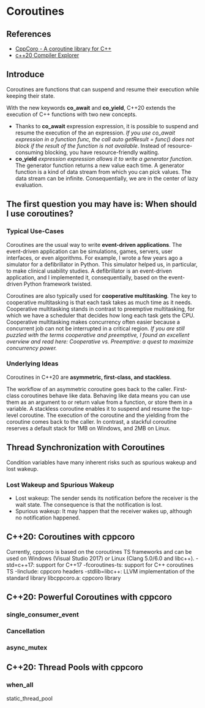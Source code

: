 # Coroutines

## References
* [CppCoro - A coroutine library for C++](https://github.com/lewissbaker/cppcoro)
* [c++20 Compiler Explorer](https://godbolt.org/z/jTS9BR)



## Introduce
Coroutines are functions that can suspend and resume their execution while keeping their state. 

With the new keywords **co_await** and **co_yield**, C++20 extends the execution of C++ functions with two new concepts.
* Thanks to **co_await** expression expression, it is possible to suspend and resume the execution of the an expression. *If you use co_await expression in a function func, the call auto getResult = func() does not block if the result of the function is not available*. Instead of resource-consuming blocking, you have resource-friendly waiting.
* **co_yield** *expression expression allows it to write a generator function*. The generator function returns a new value each time. A generator function is a kind of data stream from which you can pick values. The data stream can be infinite. Consequentially, we are in the center of lazy evaluation.


## The first question you may have is: When should I use coroutines?

### Typical Use-Cases
Coroutines are the usual way to write **event-driven applications**. The event-driven application can be simulations, games, servers, user interfaces, or even algorithms. For example, I wrote a few years ago a simulator for a defibrillator in Python. This simulator helped us, in particular, to make clinical usability studies. A defibrillator is an event-driven application, and I implemented it, consequentially, based on the event-driven Python framework twisted. 

Coroutines are also typically used for **cooperative multitasking**. The key to cooperative multitasking is that each task takes as much time as it needs. Cooperative multitasking stands in contrast to preemptive multitasking, for which we have a scheduler that decides how long each task gets the CPU. Cooperative multitasking makes concurrency often easier because a concurrent job can not be interrupted in a critical region. *If you are still puzzled with the terms cooperative and preemptive, I found an excellent overview and read here: Cooperative vs. Preemptive: a quest to maximize concurrency power.*

### Underlying Ideas

Coroutines in C++20 are **asymmetric, first-class, and stackless**.

The workflow of an asymmetric coroutine goes back to the caller. 
First-class coroutines behave like data. Behaving like data means you can use them as an argument to or return value from a function, or store them in a variable.
A stackless coroutine enables it to suspend and resume the top-level coroutine. The execution of the coroutine and the yielding from the coroutine comes back to the caller. In contrast, a stackful coroutine reserves a default stack for 1MB on Windows, and 2MB
on Linux.

## Thread Synchronization with Coroutines
Condition variables have many inherent risks such as spurious wakeup and lost wakeup.

### Lost Wakeup and Spurious Wakeup
* Lost wakeup: The sender sends its notification before the receiver is the wait state. The consequence is that the notification is lost. 
* Spurious wakeup: It may happen that the receiver wakes up, although no notification happened.


## C++20: Coroutines with cppcoro
Currently, cppcoro is based on the coroutines TS frameworks and can be used on Windows (Visual Studio 2017) or Linux (Clang 5.0/6.0 and libc++).
-std=c++17: support for C++17
-fcoroutines-ts: support for C++ coroutines TS
-Iinclude: cppcoro headers
-stdlib=libc++: LLVM implementation of the standard library
libcppcoro.a: cppcoro library


## C++20: Powerful Coroutines with cppcoro

### single_consumer_event
### Cancellation
### async_mutex

## C++20: Thread Pools with cppcoro
### when_all
static_thread_pool

